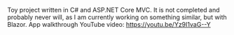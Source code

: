 Toy project written in C# and ASP.NET Core MVC. 
It is not completed and probably never will, as I am currently working on something similar, but with Blazor.
App walkthrough YouTube video: https://youtu.be/Yz9I1vaG--Y
